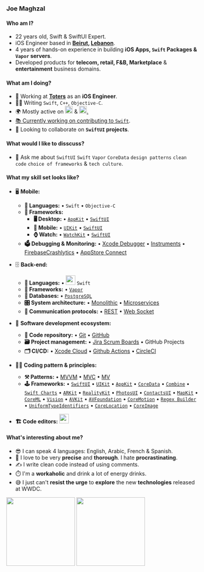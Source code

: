 ### Joe Maghzal

#### Who am I?

- 22 years old, Swift & SwiftUI Expert.
- iOS Engineer based in **[Beirut](https://en.wikipedia.org/wiki/Beirut), [Lebanon](https://en.wikipedia.org/wiki/Lebanon)**. 
- 4 years of hands-on experience in building **iOS Apps, `Swift` Packages & `Vapor` servers**.
- Developed products for **telecom, retail, F&B, Marketplace** & **entertainment** business domains.

#### What am I doing?
- 🏢 Working at **[Toters](https://www.totersapp.com)** as an **iOS Engineer**.
- 👨‍💻 Writing `Swift`, `C++`, `Objective-C`.
- 🌍 Mostly active on <a href="https://stackoverflow.com/users/13278922"><img src="https://upload.wikimedia.org/wikipedia/commons/thumb/e/ef/Stack_Overflow_icon.svg/768px-Stack_Overflow_icon.svg.png" height=20></a> <!--[StackOverflow](https://stackoverflow.com/users/13278922/timmy)--> & <a href="https://www.linkedin.com/in/joemaghzal/"><img src="https://cdn-icons-png.flaticon.com/512/174/174857.png" height=20>.
- 📚 Currently working on contributing to [`Swift`](https://github.com/swiftlang/swift).
- 👯 Looking to collaborate on **`SwiftUI` projects**.
<!--- 🥰 Building **[Watched It?](https://github.com/TimmysApp/Watched-It)**, **[MediaUI](https://github.com/TimmysApp/MediaUI)**, **[DataStruct](https://github.com/TimmysApp/DataStruct)**, **[NetworkUI](https://github.com/TimmysApp/NetworkUI)**, **[STools](https://github.com/TimmysApp/STools)**, **[CoreMathematics](https://github.com/TimmysApp/CoreMathematics)** & **[ScrollViewStyle](https://github.com/TimmysApp/ScrollViewStyle)** as pet projects. -->

#### What would I like to disscuss? 
- 💬 Ask me about `SwiftUI` `Swift` `Vapor` `CoreData` `design patterns` `clean code` `choice of frameworks` & `tech culture`.

#### What my skill set looks like?
- 🖥 **Mobile:** 
  - **📜 Languages:** • `Swift` • `Objective-C`
  - **🔬 Frameworks:**  
    - **🖥 Desktop:** • [`AppKit`](https://developer.apple.com/documentation/appkit/) • [`SwiftUI`](https://developer.apple.com/xcode/swiftui/)
    - **📱 Mobile:** • [`UIKit`](https://developer.apple.com/documentation/uikit) • [`SwiftUI`](https://developer.apple.com/xcode/swiftui/)
    - **⌚️ Watch:** • [`WatchKit`](https://developer.apple.com/documentation/watchkit) • [`SwiftUI`](https://developer.apple.com/xcode/swiftui/)
  - **🗳 Debugging & Monitoring:** • [Xcode Debugger](https://developer.apple.com/documentation/xcode/stepping-through-code-and-inspecting-variables-to-isolate-bugs) • [Instruments](https://developer.apple.com/forums/tags/instruments) • [FirebaseCrashlytics](https://firebase.google.com/docs/crashlytics) • [AppStore Connect](https://appstoreconnect.apple.com)

- 🗄️ **Back-end:**
  - **📜 Languages:** • <img src="https://cdn-icons-png.flaticon.com/512/5968/5968371.png" height=25> `Swift`
  - **🔭 Frameworks:** • [`Vapor`](https://vapor.codes)
  - **💾 Databases:** • [`PostgreSQL`](https://www.postgresql.org)
  - **🎛 System architecture:** • [Monolithic](https://microservices.io/patterns/monolithic.html) • [Microservices](https://microservices.io/patterns/microservices.html)
  - **🔌 Communication protocols:** • [REST](https://docs.microsoft.com/en-us/azure/architecture/best-practices/api-design) • [Web Socket](https://developer.mozilla.org/en-US/docs/Web/API/WebSockets_API)
    
- 🎡 **Software development ecosystem:**
  - **📁 Code repository:** • [Git](https://git-scm.com/) • [GitHub](https://github.com)
  - **🗃 Project management:** • [Jira Scrum Boards](https://www.atlassian.com/software/jira/features/scrum-boards) • GitHub Projects
  - **🗂 CI/CD:** • [Xcode Cloud](https://github.com/features/actions) • [Github Actions](https://github.com/features/actions) • [CircleCI](https://circleci.com)
    
- 🧙‍♂️ **Coding pattern & principles:**
  - **⚒ Patterns:**  • [MVVM](https://en.wikipedia.org/wiki/Model%E2%80%93view%E2%80%93viewmodel) • [MVC](https://en.wikipedia.org/wiki/Model%E2%80%93view%E2%80%93controller) • [MV](https://developer.apple.com/forums/thread/699003)
  - **🕹 Frameworks:** • [`SwiftUI`](https://developer.apple.com/xcode/swiftui/) • [`UIKit`](https://developer.apple.com/documentation/uikit) • [`AppKit`](https://developer.apple.com/documentation/appkit/) • [`CoreData`](https://developer.apple.com/documentation/uikit) • [`Combine`](https://developer.apple.com/documentation/combine) • [`Swift Charts`](https://developer.apple.com/documentation/charts) • [`ARKit`](https://developer.apple.com/augmented-reality/) • [`RealityKit`](https://developer.apple.com/documentation/realitykit/) • [`PhotosUI`](https://developer.apple.com/documentation/photokit) • [`ContactsUI`](https://developer.apple.com/documentation/contactsui) • [`MapKit`](https://developer.apple.com/documentation/contactsui) • [`CoreML`](https://developer.apple.com/documentation/coreml) • [`Vision`](https://developer.apple.com/documentation/vision) • [`AVKit`](https://developer.apple.com/documentation/avkit) • [`AVFoundation`](https://developer.apple.com/av-foundation/) • [`CoreMotion`](https://developer.apple.com/documentation/coremotion) • [`Regex Builder`](https://developer.apple.com/documentation/regexbuilder) • [`UniformTypeIdentifiers`](https://developer.apple.com/documentation/uniformtypeidentifiers) • [`CoreLocation`](https://developer.apple.com/documentation/corelocation) • [`CoreImage`]( https://developer.apple.com/documentation/coreimage)
 
- **🏗️ Code editors:**
<a href="https://developer.apple.com/xcode/"><img src="https://upload.wikimedia.org/wikipedia/commons/1/1b/Xcode.svg" height=25></a>
  
#### What's interesting about me?  
  - 😎 I can speak 4 languages: English, Arabic, French & Spanish.
  - 🧐 I love to be very **precise** and **thorough**. I hate **procrastinating**.
  - ✍️ I write clean code instead of using comments.
  - ⏱️ I'm a **workaholic** and drink a lot of energy drinks.
  - 😅 I just can't **resist the urge** to **explore** the new **technologies** released at WWDC.

<!--Github Stats-->
<p float="left">
<img height="180em" src="https://github-readme-stats.vercel.app/api?username=SwiftyJoeyy" /> 
<img height="180em" src="https://github-readme-stats.vercel.app/api/top-langs/?username=SwiftyJoeyy"/>
</p>
